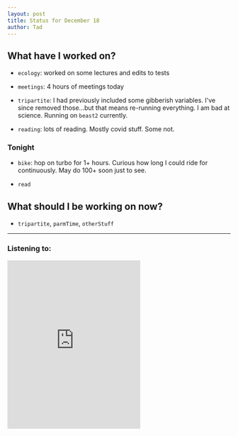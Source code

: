 ```yaml
---
layout: post 
title: Status for December 18 
author: Tad
---
```


## What have I worked on?

* `ecology`: worked on some lectures and edits to tests

* `meetings`: 4 hours of meetings today

* `tripartite`: I had previously included some gibberish variables. I've since removed those...but that means re-running everything. I am bad at science. Running on `beast2` currently. 

* `reading`: lots of reading. Mostly covid stuff. Some not.



### Tonight

* `bike`: hop on turbo for 1+ hours. Curious how long I could ride for continuously. May do 100+ soon just to see. 

* `read`




## What should I be working on now?

* `tripartite`, `parmTime`, `otherStuff`





--- 

### Listening to:

<iframe src="https://open.spotify.com/embed/track/3pUoLeK4j2XHIuuqU8FECt" width="300" height="380" frameborder="0" allowtransparency="true" allow="encrypted-media"></iframe>

<i class='fa fa-code' style='color:pink'></i>
